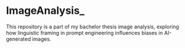 # ImageAnalysis_
This repository is a part of my bachelor thesis image analysis, exploring how linguistic framing in prompt engineering influences biases in AI-generated images.
